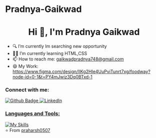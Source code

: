 # Pradnya-Gaikwad
 <h1 align="center">Hi 👋, I'm Pradnya Gaikwad</h1>

- 🔍 I’m currently Im searching new opportunity
- 👩‍💻 I’m currently learning HTML,CSS
- 📫 How to reach me: gaikwadpradnya748@gmail.com
- 😄 My Work: https://www.figma.com/design/IlKg2HIe4UuPviTunrt7xg/foodway?node-id=0-1&t=PY4mJwiz3Dq0BTxd-1
### Connect with me:
<div id="badges">
  <a href="https://github.com/praharsh0507">
    <img src="https://img.shields.io/badge/Github-white?style=for-the-badge&logo=Github&logoColor=black" alt="Github Badge"/>
  </a>
  <a href="https://www.linkedin.com/in/pradnya-powar-b93660261?utm_source=share&utm_campaign=share_via&utm_content=profile&utm_medium=android_app">
    <img src="https://img.shields.io/badge/LinkedIn-blue?style=for-the-badge&logo=LinkedIn&logoColor=white" alt="LinkedIn"/>
</div>

### Languages and Tools:
[![My Skills](https://skillicons.dev/icons?i=photoshop,github,figma)](https://skillicons.dev)
<br>
⭐️ From [praharsh0507](https://github.com/praharsh0507)
